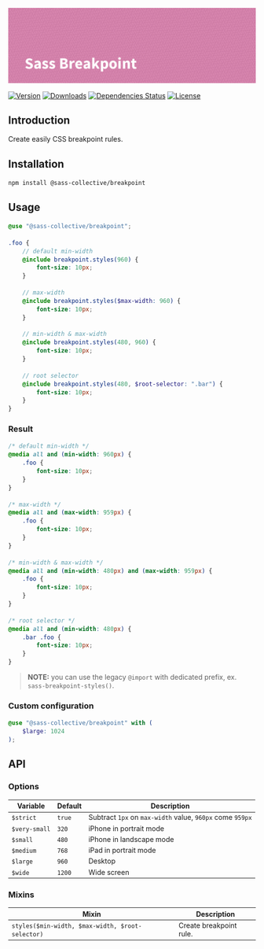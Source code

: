 ![Sass Breakpoint](.github/banner.png)

[![Version](https://flat.badgen.net/npm/v/@sass-collective/breakpoint)](https://www.npmjs.com/package/@sass-collective/breakpoint)
[![Downloads](https://flat.badgen.net/npm/dt/@sass-collective/breakpoint)](https://www.npmjs.com/package/@sass-collective/breakpoint)
[![Dependencies Status](https://david-dm.org/sass-collective/sass-collective/status.svg?style=flat-square&path=packages/breakpoint)](https://david-dm.org/sass-collective/sass-collective?path=packages/breakpoint)
[![License](https://flat.badgen.net/github/license/sass-collective/sass-collective)](https://flat.badgen.net/github/license/sass-collective/sass-collective)

## Introduction

Create easily CSS breakpoint rules.

## Installation

```shell
npm install @sass-collective/breakpoint
```

## Usage

```scss
@use "@sass-collective/breakpoint";

.foo {
    // default min-width
    @include breakpoint.styles(960) {
        font-size: 10px;
    }

    // max-width
    @include breakpoint.styles($max-width: 960) {
        font-size: 10px;
    }

    // min-width & max-width
    @include breakpoint.styles(480, 960) {
        font-size: 10px;
    }

    // root selector
    @include breakpoint.styles(480, $root-selector: ".bar") {
        font-size: 10px;
    }
}
```

### Result

```css
/* default min-width */
@media all and (min-width: 960px) {
    .foo {
        font-size: 10px;
    }
}

/* max-width */
@media all and (max-width: 959px) {
    .foo {
        font-size: 10px;
    }
}

/* min-width & max-width */
@media all and (min-width: 480px) and (max-width: 959px) {
    .foo {
        font-size: 10px;
    }
}

/* root selector */
@media all and (min-width: 480px) {
    .bar .foo {
        font-size: 10px;
    }
}
```

> **NOTE:** you can use the legacy `@import` with dedicated prefix, ex. `sass-breakpoint-styles()`.

### Custom configuration

```scss
@use "@sass-collective/breakpoint" with (
    $large: 1024
);
```

## API

### Options

| Variable | Default | Description |
| --- | --- | --- |
| `$strict` | `true` | Subtract `1px` on `max-width` value, `960px` come `959px` |
| `$very-small` | `320` | iPhone in portrait mode |
| `$small` | `480` | iPhone in landscape mode |
| `$medium` | `768` | iPad in portrait mode |
| `$large` | `960` | Desktop |
| `$wide` | `1200` | Wide screen |

### Mixins

| Mixin | Description |
| --- | --- |
| `styles($min-width, $max-width, $root-selector)` | Create breakpoint rule. |
